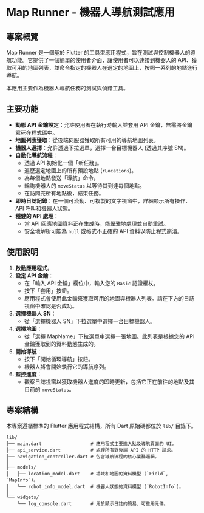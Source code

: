 # Map Runner - 機器人導航測試應用

## 專案概覽

Map Runner 是一個基於 Flutter 的工具型應用程式，旨在測試與控制機器人的導航功能。它提供了一個簡單的使用者介面，讓使用者可以連接到機器人的 API、獲取可用的地圖列表，並命令指定的機器人在選定的地圖上，按照一系列的地點進行導航。

本應用主要作為機器人導航任務的測試與偵錯工具。

## 主要功能

- **動態 API 金鑰設定**：允許使用者在執行時輸入並套用 API 金鑰，無需將金鑰寫死在程式碼中。
- **地圖列表獲取**：從後端伺服器獲取所有可用的導航地圖列表。
- **機器人選擇**：允許透過下拉選單，選擇一台目標機器人 (透過其序號 SN)。
- **自動化導航流程**：
  - 透過 API 初始化一個「新任務」。
  - 遍歷選定地圖上的所有預設地點 (`rLocations`)。
  - 為每個地點發送「導航」命令。
  - 輪詢機器人的 `moveStatus` 以等待其到達每個地點。
  - 在訪問完所有地點後，結束任務。
- **即時日誌記錄**：在一個可滾動、可複製的文字視窗中，詳細顯示所有操作、API 呼叫和機器人狀態。
- **穩健的 API 處理**：
  - 當 API 回應地圖資料正在生成時，能優雅地處理並自動重試。
  - 安全地解析可能為 `null` 或格式不正確的 API 資料以防止程式崩潰。

## 使用說明

1.  **啟動應用程式**。
2.  **設定 API 金鑰**：
    -   在「輸入 API 金鑰」欄位中，輸入您的 `Basic` 認證權杖。
    -   按下「套用」按鈕。
    -   應用程式會使用此金鑰來獲取可用的地圖與機器人列表。請在下方的日誌視窗中確認是否成功。
3.  **選擇機器人 SN**：
    -   從「選擇機器人 SN」下拉選單中選擇一台目標機器人。
4.  **選擇地圖**：
    -   從「選擇 MapName」下拉選單中選擇一張地圖。此列表是根據您的 API 金鑰獲取到的資料動態生成的。
5.  **開始導航**：
    -   按下「開始循環導航」按鈕。
    -   機器人將會開始執行它的導航序列。
6.  **監控進度**：
    -   觀察日誌視窗以獲取機器人進度的即時更新，包括它正在前往的地點及其目前的 `moveStatus`。

## 專案結構

本專案遵循標準的 Flutter 應用程式結構，所有 Dart 原始碼都位於 `lib/` 目錄下。

```
lib/
├── main.dart                  # 應用程式主要進入點及導航頁面的 UI。
├── api_service.dart           # 處理所有對後端 API 的 HTTP 請求。
├── navigation_controller.dart # 包含導航流程的核心業務邏輯。
│
├── models/
│   ├── location_model.dart    # 場域和地圖的資料模型 (`Field`, `MapInfo`)。
│   └── robot_info_model.dart  # 機器人狀態的資料模型 (`RobotInfo`)。
│
└── widgets/
    └── log_console.dart       # 用於顯示日誌的簡易、可重用元件。
```

